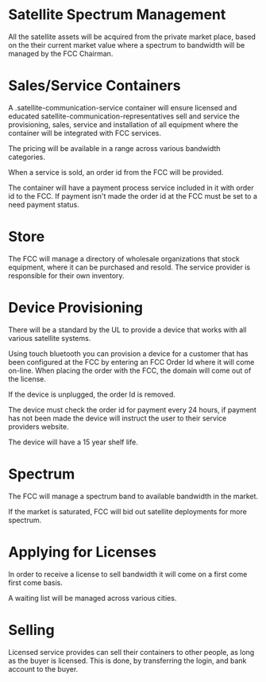# Satellite Spectrum Management

All the satellite assets will be acquired from the private market place, based on the their current market value where a spectrum to bandwidth will be managed by the FCC Chairman.

# Sales/Service Containers

A .satellite-communication-service container will ensure licensed and educated satellite-communication-representatives sell and service the provisioning, sales, service and installation of all equipment where the container will be integrated with FCC services.

The pricing will be available in a range across various bandwidth categories.

When a service is sold, an order id from the FCC will be provided.

The container will have a payment process service included in it with order id to the FCC. If payment isn't made the order id at the FCC must be set to a need payment status.

# Store

The FCC will manage a directory of wholesale organizations that stock equipment, where it can be purchased and resold. The service provider is responsible for their own inventory.

# Device Provisioning

There will be a standard by the UL to provide a device that works with all various satellite systems.

Using touch bluetooth you can provision a device for a customer that has been configured at the FCC by entering an FCC Order Id where it will come on-line. When placing the order with the FCC, the domain will come out of the license.

If the device is unplugged, the order Id is removed.

The device must check the order id for payment every 24 hours, if payment has not been made the device will instruct the user to their service providers website.

The device will have a 15 year shelf life.

# Spectrum

The FCC will manage a spectrum band to available bandwidth in the market.

If the market is saturated, FCC will bid out satellite deployments for more spectrum.

# Applying for Licenses

In order to receive a license to sell bandwidth it will come on a first come first come basis.

A waiting list will be managed across various cities.

# Selling

Licensed service provides can sell their containers to other people, as long as the buyer is licensed. This is done, by transferring the login, and bank account to the buyer.
